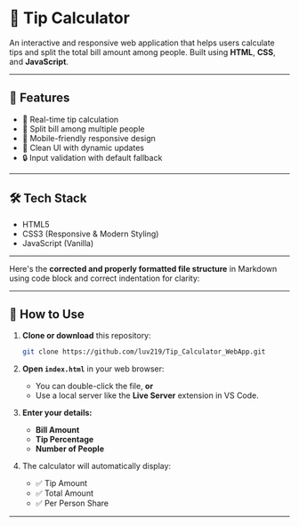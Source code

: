 # 💸 Tip Calculator

An interactive and responsive web application that helps users calculate tips and split the total bill amount among people. Built using **HTML**, **CSS**, and **JavaScript**.

---

## 🚀 Features

- 🎯 Real-time tip calculation  
- 👥 Split bill among multiple people  
- 📱 Mobile-friendly responsive design  
- 🧮 Clean UI with dynamic updates  
- 🔒 Input validation with default fallback  

---

## 🛠️ Tech Stack

- HTML5  
- CSS3 (Responsive & Modern Styling)  
- JavaScript (Vanilla)  

---

Here's the **corrected and properly formatted file structure** in Markdown using code block and correct indentation for clarity:

---

## 🔧 How to Use

1. **Clone or download** this repository:
   ```bash
   git clone https://github.com/luv219/Tip_Calculator_WebApp.git

2. **Open `index.html`** in your web browser:

   * You can double-click the file, **or**
   * Use a local server like the **Live Server** extension in VS Code.

3. **Enter your details:**

   * **Bill Amount**
   * **Tip Percentage**
   * **Number of People**

4. The calculator will automatically display:

   * ✅ Tip Amount
   * ✅ Total Amount
   * ✅ Per Person Share

---
